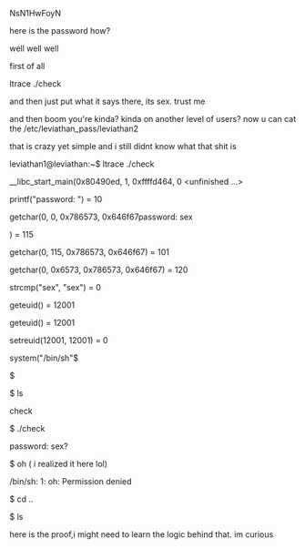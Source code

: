 NsN1HwFoyN

here is the password
how?

well well well

first of all

ltrace ./check

and then just put what it says there, its sex. trust me

and then boom you're kinda? kinda on another level of users? now u can cat the /etc/leviathan_pass/leviathan2

that is crazy yet simple and i still didnt know what that shit is

leviathan1@leviathan:~$ ltrace ./check

__libc_start_main(0x80490ed, 1, 0xffffd464, 0 <unfinished ...>

printf("password: ")                                         = 10

getchar(0, 0, 0x786573, 0x646f67password: sex

)                            = 115

getchar(0, 115, 0x786573, 0x646f67)                          = 101

getchar(0, 0x6573, 0x786573, 0x646f67)                       = 120

strcmp("sex", "sex")                                         = 0

geteuid()                                                    = 12001

geteuid()                                                    = 12001

setreuid(12001, 12001)                                       = 0

system("/bin/sh"$

$

$ ls

check

$ ./check

password: sex?

$ oh ( i realized it here lol) 

/bin/sh: 1: oh: Permission denied

$ cd ..

$ ls

here is the proof,i might need to learn the logic behind that. im curious

